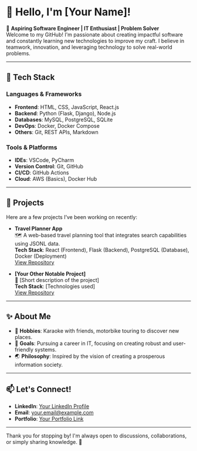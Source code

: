 # 👋 Hello, I'm [Your Name]!

🎯 **Aspiring Software Engineer | IT Enthusiast | Problem Solver**  
Welcome to my GitHub! I'm passionate about creating impactful software and constantly learning new technologies to improve my craft. I believe in teamwork, innovation, and leveraging technology to solve real-world problems.

---

## 🔧 Tech Stack
### Languages & Frameworks
- **Frontend**: HTML, CSS, JavaScript, React.js  
- **Backend**: Python (Flask, Django), Node.js  
- **Databases**: MySQL, PostgreSQL, SQLite  
- **DevOps**: Docker, Docker Compose  
- **Others**: Git, REST APIs, Markdown

### Tools & Platforms
- **IDEs**: VSCode, PyCharm  
- **Version Control**: Git, GitHub  
- **CI/CD**: GitHub Actions  
- **Cloud**: AWS (Basics), Docker Hub  

---

## 🚀 Projects
Here are a few projects I’ve been working on recently:

- **Travel Planner App**  
  🗺️ A web-based travel planning tool that integrates search capabilities using JSONL data.  
  **Tech Stack**: React (Frontend), Flask (Backend), PostgreSQL (Database), Docker (Deployment)  
  [View Repository](https://github.com/yourusername/travel-planner-app)

- **[Your Other Notable Project]**  
  🌟 [Short description of the project]  
  **Tech Stack**: [Technologies used]  
  [View Repository](https://github.com/yourusername/your-project)

---

## ✨ About Me
- 🎤 **Hobbies**: Karaoke with friends, motorbike touring to discover new places.  
- 🎯 **Goals**: Pursuing a career in IT, focusing on creating robust and user-friendly systems.  
- 🌏 **Philosophy**: Inspired by the vision of creating a prosperous information society.

---

## 📫 Let's Connect!
- **LinkedIn**: [Your LinkedIn Profile](https://linkedin.com/in/your-profile)  
- **Email**: [your.email@example.com](mailto:your.email@example.com)  
- **Portfolio**: [Your Portfolio Link](https://yourportfolio.com)

---

Thank you for stopping by! I'm always open to discussions, collaborations, or simply sharing knowledge. 🚀
